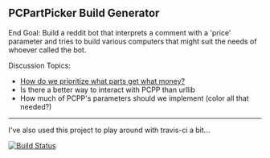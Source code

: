 PCPartPicker Build Generator
----

End Goal: Build a reddit bot that interprets a comment with a 'price' parameter and tries to build various computers that might suit the needs of whoever called the bot.

Discussion Topics:

* [How do we prioritize what parts get what money?](https://github.com/JewsOfHazard/pcpartpicker-build-generator/issues/2)
* Is there a better way to interact with PCPP than urllib
* How much of PCPP's parameters should we implement (color all that needed?)
----
I've also used this project to play around with travis-ci a bit...

[![Build Status](https://travis-ci.org/JewsOfHazard/pcpartpicker-build-generator.svg?branch=master)](https://travis-ci.org/JewsOfHazard/pcpartpicker-build-generator)
